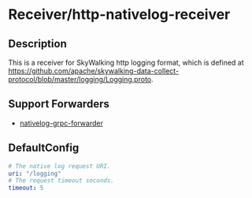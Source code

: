# Receiver/http-nativelog-receiver
## Description
This is a receiver for SkyWalking http logging format, which is defined at https://github.com/apache/skywalking-data-collect-protocol/blob/master/logging/Logging.proto.
## Support Forwarders
 - [nativelog-grpc-forwarder](forwarder_nativelog-grpc-forwarder.md)
## DefaultConfig
```yaml
# The native log request URI.
uri: "/logging"
# The request timeout seconds.
timeout: 5
```
